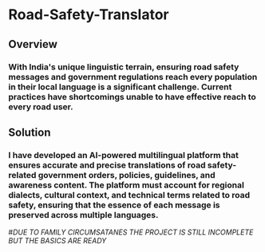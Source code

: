 # Road-Safety-Translator
## Overview
### With India's unique linguistic terrain, ensuring road safety messages and government regulations reach every population in their local language is a significant challenge. Current practices have shortcomings unable to have effective reach to every road user.
## Solution
### I have developed an AI-powered multilingual platform that ensures accurate and precise translations of road safety-related government orders, policies, guidelines, and awareness content. The platform must account for regional dialects, cultural context, and technical terms related to road safety, ensuring that the essence of each message is preserved across multiple languages.
#*DUE TO FAMILY CIRCUMSATANES THE PROJECT IS STILL INCOMPLETE BUT THE BASICS ARE READY*
